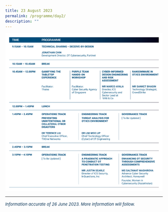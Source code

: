 ```yaml
---
title: 23 August 2023
permalink: /programme/day2/
description: ""
---
```


![](/images/2023%20PROGRAMME/230703_csa%20otcep%202023_programme%20table_r4_day%2002.jpg)

<hr class="my-3 border-primary">	

*<font size="2"><font color="#073255"> Information accurate of 26 June 2023. More information will follow.</font></font>*